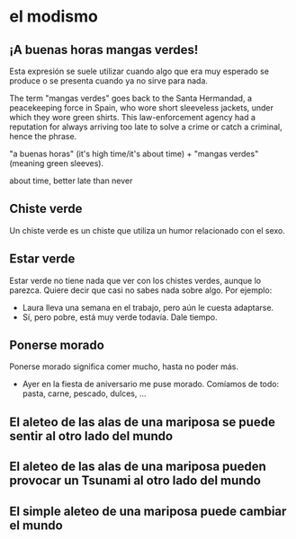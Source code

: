 # el modismo

## ¡A buenas horas mangas verdes!

Esta expresión se suele utilizar cuando algo que era muy esperado se produce o se presenta cuando ya no sirve para nada.

The term "mangas verdes" goes back to the Santa Hermandad, a peacekeeping force in Spain, who wore short sleeveless jackets, under which they wore green shirts. This law-enforcement agency had a reputation for always arriving too late to solve a crime or catch a criminal, hence the phrase.

 "a buenas horas" (it's high time/it's about time) + "mangas verdes" (meaning green sleeves).

about time, better late than never

## Chiste verde
Un chiste verde es un chiste que utiliza un humor relacionado con el sexo.

## Estar verde
Estar verde no tiene nada que ver con los chistes verdes, aunque lo parezca. Quiere decir que casi
no sabes nada sobre algo. Por ejemplo:
- Laura lleva una semana en el trabajo, pero aún le
cuesta adaptarse.
- Sí, pero pobre, está muy verde todavía. Dale tiempo.

## Ponerse morado
Ponerse morado significa comer mucho, hasta no poder más.
- Ayer en la fiesta de aniversario me puse morado.
Comíamos de todo: pasta, carne, pescado, dulces, ...

## El aleteo de las alas de una mariposa se puede sentir al otro lado del mundo

## El aleteo de las alas de una mariposa pueden provocar un Tsunami al otro lado del mundo

## El simple aleteo de una mariposa puede cambiar el mundo